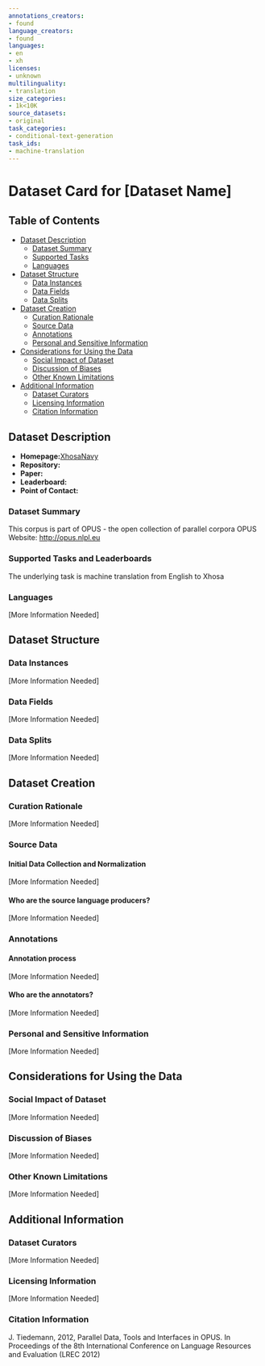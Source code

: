 ```yaml
---
annotations_creators:
- found
language_creators:
- found
languages:
- en
- xh
licenses:
- unknown
multilinguality:
- translation
size_categories:
- 1k<10K
source_datasets:
- original
task_categories:
- conditional-text-generation
task_ids:
- machine-translation
---
```


# Dataset Card for [Dataset Name]

## Table of Contents
- [Dataset Description](#dataset-description)
  - [Dataset Summary](#dataset-summary)
  - [Supported Tasks](#supported-tasks-and-leaderboards)
  - [Languages](#languages)
- [Dataset Structure](#dataset-structure)
  - [Data Instances](#data-instances)
  - [Data Fields](#data-instances)
  - [Data Splits](#data-instances)
- [Dataset Creation](#dataset-creation)
  - [Curation Rationale](#curation-rationale)
  - [Source Data](#source-data)
  - [Annotations](#annotations)
  - [Personal and Sensitive Information](#personal-and-sensitive-information)
- [Considerations for Using the Data](#considerations-for-using-the-data)
  - [Social Impact of Dataset](#social-impact-of-dataset)
  - [Discussion of Biases](#discussion-of-biases)
  - [Other Known Limitations](#other-known-limitations)
- [Additional Information](#additional-information)
  - [Dataset Curators](#dataset-curators)
  - [Licensing Information](#licensing-information)
  - [Citation Information](#citation-information)

## Dataset Description

- **Homepage:**[XhosaNavy](http://opus.nlpl.eu/XhosaNavy-v1.php)
- **Repository:**
- **Paper:**
- **Leaderboard:**
- **Point of Contact:**

### Dataset Summary
This corpus is part of OPUS - the open collection of parallel corpora
OPUS Website: http://opus.nlpl.eu


### Supported Tasks and Leaderboards

The underlying task is machine translation from  English to Xhosa

### Languages

[More Information Needed]

## Dataset Structure

### Data Instances

[More Information Needed]

### Data Fields

[More Information Needed]

### Data Splits

[More Information Needed]

## Dataset Creation

### Curation Rationale

[More Information Needed]

### Source Data

#### Initial Data Collection and Normalization

[More Information Needed]

#### Who are the source language producers?

[More Information Needed]

### Annotations

#### Annotation process

[More Information Needed]

#### Who are the annotators?

[More Information Needed]

### Personal and Sensitive Information

[More Information Needed]

## Considerations for Using the Data

### Social Impact of Dataset

[More Information Needed]

### Discussion of Biases

[More Information Needed]

### Other Known Limitations

[More Information Needed]

## Additional Information

### Dataset Curators

[More Information Needed]

### Licensing Information

[More Information Needed]

### Citation Information

J. Tiedemann, 2012, Parallel Data, Tools and Interfaces in OPUS. In Proceedings of the 8th International Conference on Language Resources and Evaluation (LREC 2012)

